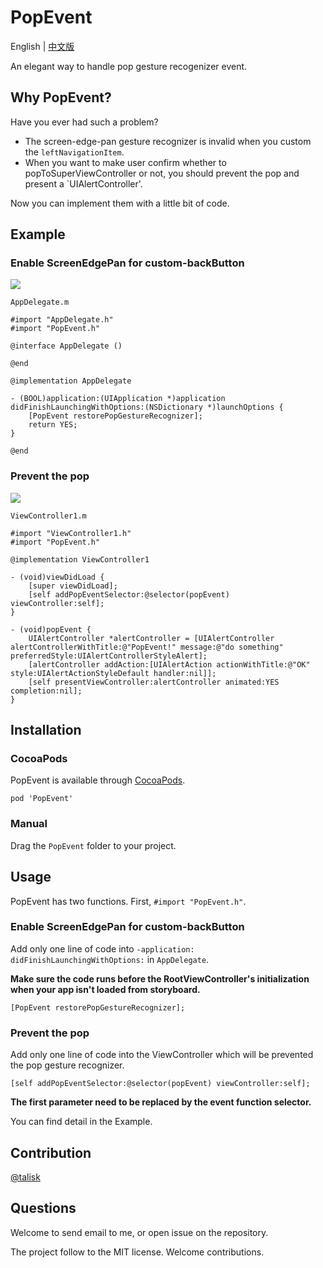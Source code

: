 # PopEvent

English | [中文版](/READMECHS.md)

An elegant way to handle pop gesture recogenizer event.

## Why PopEvent?

Have you ever had such a problem? 

* The screen-edge-pan gesture recognizer is invalid when you custom the `leftNavigationItem`.
* When you want to make user confirm whether to popToSuperViewController or not, you should prevent the pop and present a `UIAlertController'.

Now you can implement them with a little bit of code.

## Example

### Enable ScreenEdgePan for custom-backButton

![](/Screenshots/p02.gif)

`AppDelegate.m`

``` objc
#import "AppDelegate.h"
#import "PopEvent.h"

@interface AppDelegate ()

@end

@implementation AppDelegate

- (BOOL)application:(UIApplication *)application didFinishLaunchingWithOptions:(NSDictionary *)launchOptions {
    [PopEvent restorePopGestureRecognizer];
    return YES;
}

@end
```

### Prevent the pop

![](/Screenshots/p01.gif)

`ViewController1.m`

``` objc
#import "ViewController1.h"
#import "PopEvent.h"

@implementation ViewController1

- (void)viewDidLoad {
    [super viewDidLoad];
    [self addPopEventSelector:@selector(popEvent) viewController:self];
}

- (void)popEvent {
    UIAlertController *alertController = [UIAlertController alertControllerWithTitle:@"PopEvent!" message:@"do something" preferredStyle:UIAlertControllerStyleAlert];
    [alertController addAction:[UIAlertAction actionWithTitle:@"OK" style:UIAlertActionStyleDefault handler:nil]];
    [self presentViewController:alertController animated:YES completion:nil];
}
```

## Installation

### CocoaPods

PopEvent is available through [CocoaPods](http://cocoapods.org).

	pod 'PopEvent'

### Manual

Drag the `PopEvent` folder to your project.

## Usage

PopEvent has two functions. First, `#import "PopEvent.h"`.

### Enable ScreenEdgePan for custom-backButton

Add only one line of code into `-application: didFinishLaunchingWithOptions:` in `AppDelegate`.

**Make sure the code runs before the RootViewController's initialization when your app isn't loaded from storyboard.**

``` objc
[PopEvent restorePopGestureRecognizer];
```

### Prevent the pop

Add only one line of code into the ViewController which will be prevented the pop gesture recognizer.

``` objc
[self addPopEventSelector:@selector(popEvent) viewController:self];
```

**The first parameter need to be replaced by the event function selector.**

You can find detail in the Example.

## Contribution

[@talisk](mailto:talisk@talisk.cn)

## Questions

Welcome to send email to me, or open issue on the repository.

The project follow to the MIT license. Welcome contributions.
